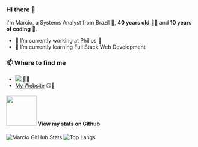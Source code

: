 ### Hi there 👋

I'm Marcio, a Systems Analyst from Brazil 💚, **40 years old** 👶🏻 and **10 years of coding** 🧐. 

- 🔭 I’m currently working at Philips 💜
- 🌱 I’m currently learning Full Stack Web Development

### 📫 Where to find me

- <a href="https://www.linkedin.com/in/mjlbnu/?locale=en_US"><img src="https://img.shields.io/badge/-LinkedIn-blue?logo=LinkedIn" /> <a/> 👨💼
- [My Website](https://www.programadorbr.com.br/) 😏🔗

#### <img src="https://octodex.github.com/images/daftpunktocat-thomas.gif" width="80"> View my stats on Github 
   
![Marcio GitHub Stats](https://github-readme-stats.vercel.app/api?username=mjlbnu&show_icons=true)
![Top Langs](https://github-readme-stats.vercel.app/api/top-langs/?username=mjlbnu&layout=compact)
